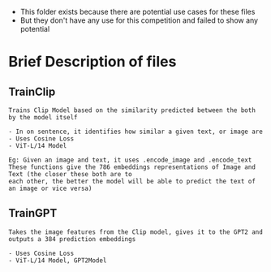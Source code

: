 * This folder exists because there are potential use cases for these files
* But they don't have any use for this competition and failed to show any potential

# Brief Description of files
## TrainClip
    Trains Clip Model based on the similarity predicted between the both by the model itself

    - In on sentence, it identifies how similar a given text, or image are
    - Uses Cosine Loss
    - ViT-L/14 Model

    Eg: Given an image and text, it uses .encode_image and .encode_text
    These functions give the 786 embeddings representations of Image and Text (the closer these both are to
    each other, the better the model will be able to predict the text of an image or vice versa)

## TrainGPT
    Takes the image features from the Clip model, gives it to the GPT2 and outputs a 384 prediction embeddings
    
    - Uses Cosine Loss
    - ViT-L/14 Model, GPT2Model